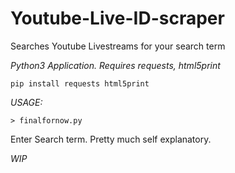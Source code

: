 # Youtube-Live-ID-scraper
Searches Youtube Livestreams for your search term

*Python3 Application.*
*Requires requests, html5print*

```
pip install requests html5print
```

*USAGE:*
```
> finalfornow.py
```
Enter Search term. Pretty much self explanatory.


*WIP*
